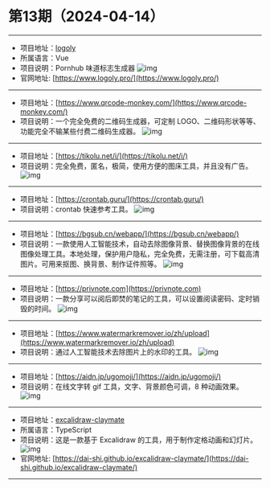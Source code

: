 # 第13期（2024-04-14）

---
- 项目地址：[logoly](https://github.com/bestony/logoly)
- 所属语言：Vue
- 项目说明：Pornhub 味道标志生成器
![img](/weekly/static/images/2024-04-14/1713062438.png)
- 官网地址: [https://www.logoly.pro/](https://www.logoly.pro/)
---
- 项目地址：[https://www.qrcode-monkey.com/](https://www.qrcode-monkey.com/)
- 项目说明：一个完全免费的二维码生成器，可定制 LOGO、二维码形状等等、功能完全不输某些付费二维码生成器。
![img](/weekly/static/images/2024-04-14/1713063444.png)
---
- 项目地址：[https://tikolu.net/i/](https://tikolu.net/i/)
- 项目说明：完全免费，匿名，极简，使用方便的图床工具，并且没有广告。
![img](/weekly/static/images/2024-04-14/1713063781.png)
---

- 项目地址：[https://crontab.guru/](https://crontab.guru/)
- 项目说明：crontab 快速参考工具。
![img](/weekly/static/images/2024-04-14/1713064720.png)
---
- 项目地址：[https://bgsub.cn/webapp/](https://bgsub.cn/webapp/)
- 项目说明：一款使用人工智能技术，自动去除图像背景、替换图像背景的在线图像处理工具。本地处理，保护用户隐私，完全免费，无需注册，可下载高清图片。可用来抠图、换背景、制作证件照等。
![img](/weekly/static/images/2024-04-14/1713066314.png)
---
- 项目地址：[https://privnote.com](https://privnote.com)
- 项目说明：一款分享可以阅后即焚的笔记的工具，可以设置阅读密码、定时销毁的时间。
![img](/weekly/static/images/2024-04-14/1713067058.png)
---
- 项目地址：[https://www.watermarkremover.io/zh/upload](https://www.watermarkremover.io/zh/upload)
- 项目说明：通过人工智能技术去除图片上的水印的工具。
![img](/weekly/static/images/2024-04-14/1713067504.png)
---
- 项目地址：[https://aidn.jp/ugomoji/](https://aidn.jp/ugomoji/)
- 项目说明：在线文字转 gif 工具，文字、背景颜色可调，8 种动画效果。
![img](/weekly/static/images/2024-04-14/1713067980.png)
---
- 项目地址：[excalidraw-claymate](https://github.com/dai-shi/excalidraw-claymate)
- 所属语言：TypeScript
- 项目说明：这是一款基于 Excalidraw 的工具，用于制作定格动画和幻灯片。
![img](/weekly/static/images/2024-04-14/1713068933.png)
- 官网地址: [https://dai-shi.github.io/excalidraw-claymate/](https://dai-shi.github.io/excalidraw-claymate/)
---